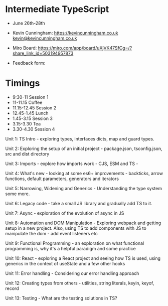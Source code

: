 # Intermediate TypeScript

- June 26th-28th
- Kevin Cunningham: https://kevincunningham.co.uk kevin@kevincunningham.co.uk

- Miro Board: https://miro.com/app/board/uXjVK47SfCg=/?share_link_id=503194957873
- Feedback form:

# Timings

- 9:30-11 Session 1
- 11-11.15 Coffee
- 11.15-12.45 Session 2
- 12.45-1.45 Lunch
- 1.45-3.15 Session 3
- 3.15-3.30 Tea
- 3.30-4.30 Session 4

Unit 1: TS Intro - exploring types, interfaces dicts, map and guard types.

Unit 2: Exploring the setup of an initial project - package.json, tsconfig.json, src and dist directory

Unit 3: Imports - explore how imports work - CJS, ESM and TS -

Unit 4: What's new - looking at some es6+ improvements - backticks, arrow functions, default parameters, generators and iterators

Unit 5: Narrowing, Widening and Generics - Understanding the type system some more.

Unit 6: Legacy code - take a small JS library and gradually add TS to it.

Unit 7: Async - exploration of the evolution of async in JS

Unit 8: Automation and DOM Manipulation - Exploring webpack and getting setup in a new project. Also, using TS to add components with JS to manipulate the dom - add event listeners etc

Unit 9: Functional Programming - an exploration on what functional programming is, why it's a helpful paradigm and some practice

Unit 10: React - exploring a React project and seeing how TS is used, using generics in the context of useState and a few other hooks

Unit 11: Error handling - Considering our error handling approach

Unit 12: Creating types from others - utilities, string literals, keyin, keyof, record

Unit 13: Testing - What are the testing solutions in TS?
